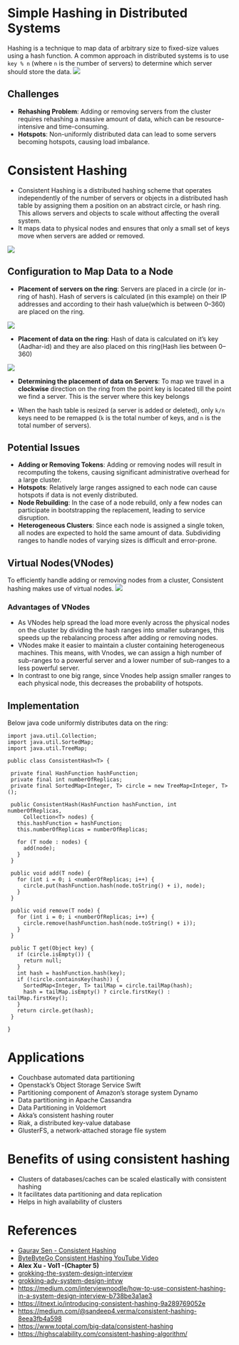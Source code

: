 # Simple Hashing in Distributed Systems
Hashing is a technique to map data of arbitrary size to fixed-size values using a hash function. A common approach in distributed systems is to use `key % n` (where `n` is the number of servers) to determine which server should store the data.
![](../resources/basics/ch/ch_intro.png)

## Challenges
- **Rehashing Problem**: Adding or removing servers from the cluster requires rehashing a massive amount of data, which can be resource-intensive and time-consuming.
- **Hotspots**: Non-uniformly distributed data can lead to some servers becoming hotspots, causing load imbalance.

# Consistent Hashing
* Consistent Hashing is a distributed hashing scheme that operates independently of the number of servers or objects in a distributed hash table by assigning them a position on an abstract circle, or hash ring. This allows servers and objects to scale without affecting the overall system.
* It maps data to physical nodes and ensures that only a small set of keys move when servers are 
  added or removed.

![](../resources/basics/ch/ch_expl1.png)

## Configuration to Map Data to a Node
* **Placement of servers on the ring**: Servers are placed in a circle (or in-ring of hash). Hash of servers is calculated
  (in this example)  on their IP addresses and according to their hash value(which is between 0–360) are placed on the ring.

![](../resources/basics/ch/ch_placement1.png)
* **Placement of data on the ring**: Hash of data is calculated on it’s key (Aadhar-id) and they are also placed on 
  this ring(Hash lies between 0–360)

![](../resources/basics/ch/ch_placement2.png)
* **Determining the placement of data on Servers**: To map we travel in a **clockwise** direction on the ring from the 
  point key is located till the point we find a server. This is the server where this key belongs

* When the hash table is resized (a server is added or deleted), only ``k/n`` keys need to be remapped (``k`` is the 
  total number of keys, and ``n`` is the total number of servers).

## Potential Issues
- **Adding or Removing Tokens**: Adding or removing nodes will result in recomputing the tokens, causing significant administrative overhead for a large cluster.
- **Hotspots**: Relatively large ranges assigned to each node can cause hotspots if data is not evenly distributed.
- **Node Rebuilding**: In the case of a node rebuild, only a few nodes can participate in bootstrapping the replacement, leading to service disruption.
- **Heterogeneous Clusters**: Since each node is assigned a single token, all nodes are expected to hold the same amount of data. Subdividing ranges to handle nodes of varying sizes is difficult and error-prone.


## Virtual Nodes(VNodes)
To efficiently handle adding or removing nodes from a cluster, Consistent hashing makes use of virtual nodes.
![](../resources/basics/ch/ch_expl2.png)
### Advantages of VNodes
* As VNodes help spread the load more evenly across the physical nodes on the cluster by dividing the hash ranges 
  into  smaller subranges, this speeds up the rebalancing process after adding or removing nodes.
* VNodes make it easier to maintain a cluster containing heterogeneous machines. This means, with Vnodes,  we can 
  assign a high number of sub-ranges to a powerful server and a lower number of sub-ranges to a less powerful server.
* In contrast to one big range, since Vnodes  help assign smaller ranges to each physical node, this decreases the 
  probability of hotspots.
## Implementation
Below java code uniformly distributes data on the ring:
```
import java.util.Collection;  
import java.util.SortedMap;  
import java.util.TreeMap;  
 
public class ConsistentHash<T> {  
 
 private final HashFunction hashFunction;  
 private final int numberOfReplicas;  
 private final SortedMap<Integer, T> circle = new TreeMap<Integer, T>();  
 
 public ConsistentHash(HashFunction hashFunction, int numberOfReplicas,  
     Collection<T> nodes) {  
   this.hashFunction = hashFunction;  
   this.numberOfReplicas = numberOfReplicas;  
 
   for (T node : nodes) {  
     add(node);  
   }  
 }  
 
 public void add(T node) {  
   for (int i = 0; i <numberOfReplicas; i++) {  
     circle.put(hashFunction.hash(node.toString() + i), node);  
   }  
 }  
 
 public void remove(T node) {  
   for (int i = 0; i <numberOfReplicas; i++) {  
     circle.remove(hashFunction.hash(node.toString() + i));  
   }  
 }  
 
 public T get(Object key) {  
   if (circle.isEmpty()) {  
     return null;  
   }  
   int hash = hashFunction.hash(key);  
   if (!circle.containsKey(hash)) {  
     SortedMap<Integer, T> tailMap = circle.tailMap(hash);  
     hash = tailMap.isEmpty() ? circle.firstKey() : tailMap.firstKey();  
   }  
   return circle.get(hash);  
 }  
 
}
```
# Applications
* Couchbase automated data partitioning
* Openstack’s Object Storage Service Swift
* Partitioning component of Amazon’s storage system Dynamo
* Data partitioning in Apache Cassandra
* Data Partitioning in Voldemort
* Akka’s consistent hashing router
* Riak, a distributed key-value database
* GlusterFS, a network-attached storage file system

# Benefits of using consistent hashing 
* Clusters of databases/caches can be scaled elastically with consistent hashing
* It facilitates data partitioning and data replication
* Helps in high availability of clusters

# References
* [Gaurav Sen - Consistent Hashing](https://www.youtube.com/watch?v=zaRkONvyGr8&t=70s)
* [ByteByteGo Consistent Hashing YouTube Video](https://www.youtube.com/watch?v=UF9Iqmg94tk)
* **Alex Xu - Vol1 -(Chapter 5)**
* [grokking-the-system-design-interview](https://www.educative.io/courses/grokking-the-system-design-interview/B81vnyp0GpY)
* [grokking-adv-system-design-intvw](https://www.educative.io/courses/grokking-adv-system-design-intvw/3Yw5qVDnq9R)
* https://medium.com/interviewnoodle/how-to-use-consistent-hashing-in-a-system-design-interview-b738be3a1ae3
* https://itnext.io/introducing-consistent-hashing-9a289769052e
* https://medium.com/@sandeep4.verma/consistent-hashing-8eea3fb4a598
* https://www.toptal.com/big-data/consistent-hashing
* https://highscalability.com/consistent-hashing-algorithm/